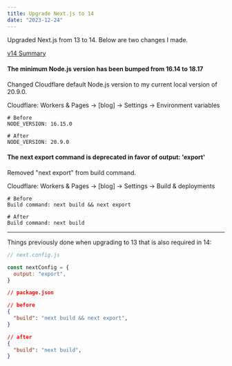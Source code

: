```yaml
---
title: Upgrade Next.js to 14
date: "2023-12-24"
---
```


Upgraded Next.js from 13 to 14.
Below are two changes I made.

[v14 Summary](https://nextjs.org/docs/pages/building-your-application/upgrading/version-14#v14-summary)

#### The minimum Node.js version has been bumped from 16.14 to 18.17

Changed Cloudflare default Node.js version to my current local version of 20.9.0.

Cloudflare: Workers & Pages -> [blog] -> Settings -> Environment variables

```shell
# Before
NODE_VERSION: 16.15.0

# After
NODE_VERSION: 20.9.0
```

#### The next export command is deprecated in favor of output: 'export'

Removed "next export" from build command.

Cloudflare: Workers & Pages -> [blog] -> Settings -> Build & deployments

```shell
# Before
Build command: next build && next export

# After
Build command: next build
```

---

Things previously done when upgrading to 13 that is also required in 14:

```js
// next.config.js

const nextConfig = {
  output: "export",
}
```

```json
// package.json

// before
{
  "build": "next build && next export",
}

// after
{
  "build": "next build",
}
```
